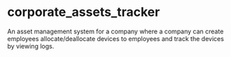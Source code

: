 # corporate_assets_tracker

An asset management system for a company where a company can create employees allocate/deallocate devices to employees and track the devices by viewing logs.
